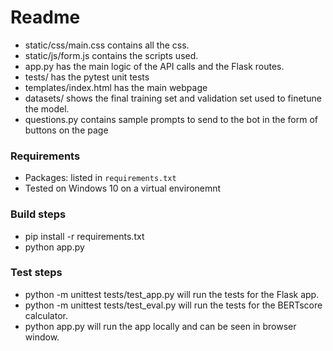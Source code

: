 # Readme
* static/css/main.css contains all the css.
* static/js/form.js contains the scripts used.
* app.py has the main logic of the API calls and the Flask routes.
* tests/ has the pytest unit tests
* templates/index.html has the main webpage
* datasets/ shows the final training set and validation set used to finetune the model.
* questions.py contains sample prompts to send to the bot in the form of buttons on the page

### Requirements
* Packages: listed in `requirements.txt` 
* Tested on Windows 10 on a virtual environemnt

### Build steps
* pip install -r requirements.txt
* python app.py

### Test steps
* python -m unittest tests/test_app.py will run the tests for the Flask app.
* python -m unittest tests/test_eval.py will run the tests for the BERTscore calculator.
* python app.py will run the app locally and can be seen in browser window.